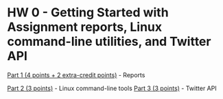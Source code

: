 # HW 0 - Getting Started with Assignment reports, Linux command-line utilities, and Twitter API

[Part 1 (4 points + 2 extra-credit points)](part_1.md) - Reports
<!--
* [Writing DATA 440 Reports](reports.md)
* [DATA440 Report Template](data440_report_template.md)
* [Report Example](report_exemplar.pdf) (pdf)
-->
[Part 2 (3 points)](part_2.md) - Linux command-line tools
[Part 3 (3 points)](part_3.md) - Twitter API
<!--
* [Twitter API, twarc Setup](twitter_setup.md)
* [get_tweets.py](get_tweets.py)
* [process_tweets.py](process_tweets.py)
-->
